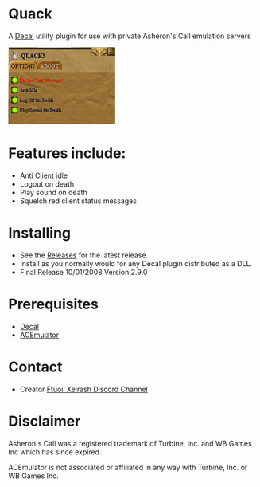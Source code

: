 # Quack
A [Decal](http://www.decaldev.com/) utility plugin for use with private Asheron's Call emulation servers



<picture>
 <source media="(prefers-color-scheme: dark)" srcset="Quack.jpg">
 <source media="(prefers-color-scheme: light)" srcset="Quack.jpg">
 <img alt="YOUR-ALT-TEXT" src="Quack.jpg">
</picture>



# Features include:

* Anti Client idle
* Logout on death
* Play sound on death
* Squelch red client status messages



# Installing

* See the [Releases](https://github.com/FtuoilXelrash/Releases) for the latest release. 
* Install as you normally would for any Decal plugin distributed as a DLL.
* Final Release 10/01/2008 Version 2.9.0



# Prerequisites
* [Decal](http://www.decaldev.com/) 
* [ACEmulator](http://emulator.ac/)


# Contact
- Creator
[Ftuoil Xelrash Discord Channel](https://discord.gg/G8mfZH2TMp)



# Disclaimer
Asheron's Call was a registered trademark of Turbine, Inc. and WB Games Inc which has since expired.

ACEmulator is not associated or affiliated in any way with Turbine, Inc. or WB Games Inc.
